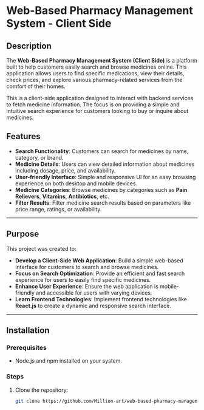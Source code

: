 # Web-Based Pharmacy Management System - Client Side

## Description  
The **Web-Based Pharmacy Management System (Client Side)** is a platform built to help customers easily search and browse medicines online. This application allows users to find specific medications, view their details, check prices, and explore various pharmacy-related services from the comfort of their homes.

This is a client-side application designed to interact with backend services to fetch medicine information. The focus is on providing a simple and intuitive search experience for customers looking to buy or inquire about medicines.


## Features  
- **Search Functionality**: Customers can search for medicines by name, category, or brand.  
- **Medicine Details**: Users can view detailed information about medicines including dosage, price, and availability.  
- **User-friendly Interface**: Simple and responsive UI for an easy browsing experience on both desktop and mobile devices.  
- **Medicine Categories**: Browse medicines by categories such as **Pain Relievers**, **Vitamins**, **Antibiotics**, etc.  
- **Filter Results**: Filter medicine search results based on parameters like price range, ratings, or availability.  

---

## Purpose  
This project was created to:
- **Develop a Client-Side Web Application**: Build a simple web-based interface for customers to search and browse medicines.
- **Focus on Search Optimization**: Provide an efficient and fast search experience for users to easily find specific medicines.
- **Enhance User Experience**: Ensure the web application is mobile-friendly and accessible for users with varying devices.
- **Learn Frontend Technologies**: Implement frontend technologies like **React.js** to create a dynamic and responsive search interface.

---

## Installation  

### Prerequisites  
- Node.js and npm installed on your system.

### Steps  
1. Clone the repository:  
   ```bash
   git clone https://github.com/Million-art/web-based-pharmacy-management.git

